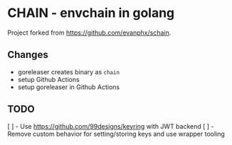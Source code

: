 # CHAIN - envchain in golang

Project forked from https://github.com/evanphx/schain.

## Changes
- goreleaser creates binary as `chain`
- setup Github Actions
- setup goreleaser in Github Actions

## TODO

[ ] - Use https://github.com/99designs/keyring with JWT backend
[ ] - Remove custom behavior for setting/storing keys and use wrapper tooling
